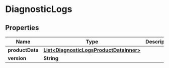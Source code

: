 

# DiagnosticLogs


## Properties

| Name | Type | Description | Notes |
|------------ | ------------- | ------------- | -------------|
|**productData** | [**List&lt;DiagnosticLogsProductDataInner&gt;**](DiagnosticLogsProductDataInner.md) |  |  [optional] |
|**version** | **String** |  |  [optional] |



